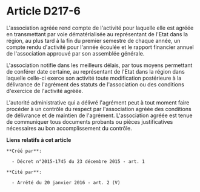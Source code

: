 # Article D217-6

L'association agréée rend compte de l'activité pour laquelle elle est agréée en transmettant par voie dématérialisée au
représentant de l'Etat dans la région, au plus tard à la fin du premier semestre de chaque année, un compte rendu d'activité
pour l'année écoulée et le rapport financier annuel de l'association approuvé par son assemblée générale.

L'association notifie dans les meilleurs délais, par tous moyens permettant de conférer date certaine, au représentant de
l'Etat dans la région dans laquelle celle-ci exerce son activité toute modification postérieure à la délivrance de l'agrément
des statuts de l'association ou des conditions d'exercice de l'activité agréée.

L'autorité administrative qui a délivré l'agrément peut à tout moment faire procéder à un contrôle du respect par
l'association agréée des conditions de délivrance et de maintien de l'agrément. L'association agréée est tenue de communiquer
tous documents probants ou pièces justificatives nécessaires au bon accomplissement du contrôle.

**Liens relatifs à cet article**

	**Créé par**:

	  - Décret n°2015-1745 du 23 décembre 2015 - art. 1

	**Cité par**:

	  - Arrêté du 20 janvier 2016 - art. 2 (V)

